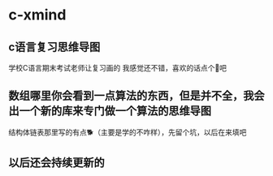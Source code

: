 # c-xmind
## c语言复习思维导图
学校C语言期末考试老师让复习画的
我感觉还不错，喜欢的话点个🌟吧
## 数组哪里你会看到一点算法的东西，但是并不全，我会出一个新的库来专门做一个算法的思维导图

结构体链表那里写的有点🐕（主要是学的不咋样），先留个坑，以后在来填吧

## 以后还会持续更新的
